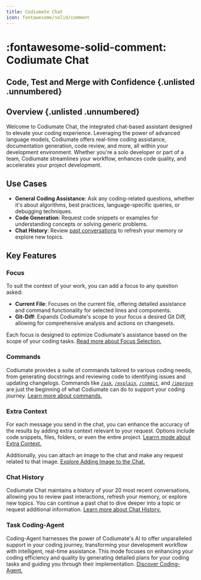 ```yaml
---
title: Codiumate Chat
icon: fontawesome/solid/comment
---
```



# :fontawesome-solid-comment: Codiumate Chat 

## Code, Test and Merge with Confidence {.unlisted .unnumbered}

## Overview {.unlisted .unnumbered}

Welcome to Codiumate Chat, the integrated chat-based assistant designed to elevate your coding experience. Leveraging the power of advanced language models, Codiumate offers real-time coding assistance, documentation generation, code review, and more, all within your development environment. Whether you're a solo developer or part of a team, Codiumate streamlines your workflow, enhances code quality, and accelerates your project development.

## Use Cases
- **General Coding Assistance**: Ask any coding-related questions, whether it's about algorithms, best practices, language-specific queries, or debugging techniques.
- **Code Generation**: Request code snippets or examples for understanding concepts or solving generic problems.
- **Chat History**: Review [past conversations](./chat-history.md) to refresh your memory or explore new topics.

## Key Features

### Focus
To suit the context of your work, you can add a focus to any question asked:

- **Current File**: Focuses on the current file, offering detailed assistance and command functionality for selected lines and components.
- **Git-Diff**: Expands Codiumate's scope to your focus a desired Git Diff, allowing for comprehensive analysis and actions on changesets. 

Each focus is designed to optimize Codiumate's assistance based on the scope of your coding tasks. [Read more about Focus Selection.](./focus/index.md)

### Commands
Codiumate provides a suite of commands tailored to various coding needs, from generating docstrings and reviewing code to identifying issues and updating changelogs. Commands like [`/ask`](./commands/ask.md), [`/explain`](./commands/explain.md), [`/commit`](./commands/commit.md), and [`/improve`](./commands/improve.md) are just the beginning of what Codiumate can do to support your coding journey. [Learn more about commands.](./commands/index.md)

### Extra Context
For each message you send in the chat, you can enhance the accuracy of the results by adding extra context relevant to your request. Options include code snippets, files, folders, or even the entire project. [Learrn mode about Extra Context.](./add-context.md)

Additionally, you can attach an image to the chat and make any request related to that image. [Explore Adding Image to the Chat.](./images.md)

### Chat History
Codiumate Chat maintains a history of your 20 most recent conversations, allowing you to review past interactions, refresh your memory, or explore new topics. You can continue a past chat to dive deeper into a topic or request additional information. [Learn more about Chat History.](./chat-history.md)

### Task Coding-Agent
Coding-Agent harnesses the power of Codiumate's AI to offer unparalleled support in your coding journey, transforming your development workflow with intelligent, real-time assistance. This mode focuses on enhancing your coding efficiency and quality by generating detailed plans for your coding tasks and guiding you through their implementation. [Discover Coding-Agent.](./coding-agent.md)

